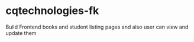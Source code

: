 # cqtechnologies-fk
Build Frontend books and student listing pages and also user can view and update them
